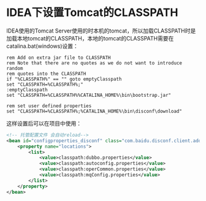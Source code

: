 # IDEA下设置Tomcat的CLASSPATH

IDEA使用的Tomcat Server使用的时本机的tomcat，所以加载CLASSPATH时是加载本地tomcat的CLASSPATH，本地的tomcat的CLASSPATH需要在catalina.bat(windows)设置：

```classpath
rem Add on extra jar file to CLASSPATH
rem Note that there are no quotes as we do not want to introduce random
rem quotes into the CLASSPATH
if "%CLASSPATH%" == "" goto emptyClasspath
set "CLASSPATH=%CLASSPATH%;"
:emptyClasspath
set "CLASSPATH=%CLASSPATH%%CATALINA_HOME%\bin\bootstrap.jar"

rem set user defined properties
set "CLASSPATH=%CLASSPATH%;%CATALINA_HOME%\bin\disconf\download"
```

这样设置后可以在项目中使用：

```xml
<!-- 托管配置文件 会自动reload-->
<bean id="configproperties_disconf" class="com.baidu.disconf.client.addons.properties.ReloadablePropertiesFactoryBean">
    <property name="locations">
        <list>
            <value>classpath:dubbo.properties</value>
            <value>classpath:autoconfig.properties</value>
            <value>classpath:operCommon.properties</value>
            <value>classpath:mqConfig.properties</value>
        </list>
    </property>
</bean>
```
